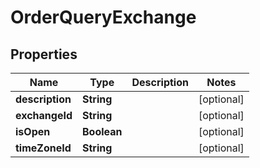 # OrderQueryExchange

## Properties
Name | Type | Description | Notes
------------ | ------------- | ------------- | -------------
**description** | **String** |  |  [optional]
**exchangeId** | **String** |  |  [optional]
**isOpen** | **Boolean** |  |  [optional]
**timeZoneId** | **String** |  |  [optional]

